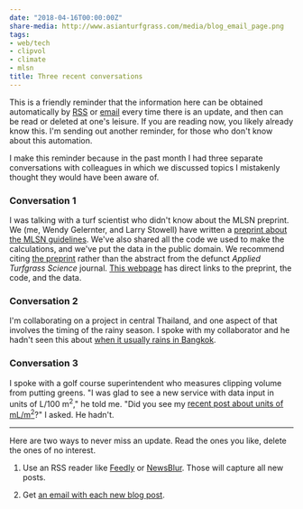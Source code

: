 ```yaml
---
date: "2018-04-16T00:00:00Z"
share-media: http://www.asianturfgrass.com/media/blog_email_page.png
tags:
- web/tech
- clipvol
- climate
- mlsn
title: Three recent conversations
---
```


This is a friendly reminder that the information here can be obtained automatically by [RSS](http://www.asianturfgrass.com/feed.xml) or [email](http://www.subscribepage.com/atc_blog_email) every time there is an update, and then can be read or deleted at one's leisure. If you are reading now, you likely already know this. I'm sending out another reminder, for those who don't know about this automation.

I make this reminder because in the past month I had three separate conversations with colleagues in which we discussed topics I mistakenly thought they would have been aware of.

### Conversation 1

I was talking with a turf scientist who didn't know about the MLSN preprint. We (me, Wendy Gelernter, and Larry Stowell) have written a [preprint about the MLSN guidelines](https://peerj.com/preprints/2144/). We've also shared all the code we used to make the calculations, and we've put the data in the public domain. We recommend citing [the preprint](https://peerj.com/preprints/2144/) rather than the abstract from the defunct *Applied Turfgrass Science* journal. [This webpage](http://www.asianturfgrass.com/2016_mlsn_paper/) has direct links to the preprint, the code, and the data.

### Conversation 2

I'm collaborating on a project in central Thailand, and one aspect of that involves the timing of the rainy season. I spoke with my collaborator and he hadn't seen this about [when it usually rains in Bangkok](http://www.asianturfgrass.com/2018-02-09-when-rainy-season-bangkok/
).

### Conversation 3

I spoke with a golf course superintendent who measures clipping volume from putting greens. "I was glad to see a new service with data input in units of L/100 m<sup>2</sup>," he told me. "Did you see my [recent post about units of mL/m<sup>2</sup>](http://www.asianturfgrass.com/2018-03-25-clipping-volume-green-speed-and-units/)?" I asked. He hadn't. 

---

Here are two ways to never miss an update. Read the ones you like, delete the ones of no interest.

1. Use an RSS reader like [Feedly](https://feedly.com) or [NewsBlur](https://newsblur.com/). Those will capture all new posts.

2. Get [an email with each new blog post](http://www.subscribepage.com/atc_blog_email).
